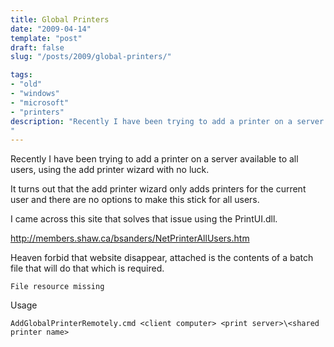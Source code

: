 ```yaml
---
title: Global Printers  
date: "2009-04-14"
template: "post"
draft: false
slug: "/posts/2009/global-printers/"

tags:
- "old"
- "windows"
- "microsoft"
- "printers"
description: "Recently I have been trying to add a printer on a server available to all users, using the add printer wizard with no luck."
---
```

Recently I have been trying to add a printer on a server available to all users, using the add printer wizard with no luck.

It turns out that the add printer wizard only adds printers for the current user and there are no options to make this stick for all users.

I came across this site that solves that issue using the PrintUI.dll.

<http://members.shaw.ca/bsanders/NetPrinterAllUsers.htm>

Heaven forbid that website disappear, attached is the contents of a batch file that will do that which is required.

    File resource missing

Usage

    AddGlobalPrinterRemotely.cmd <client computer> <print server>\<shared printer name>
